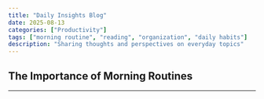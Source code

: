 ```yaml
---
title: "Daily Insights Blog"
date: 2025-08-13
categories: ["Productivity"]
tags: ["morning routine", "reading", "organization", "daily habits"]
description: "Sharing thoughts and perspectives on everyday topics"
---
```


## The Importance of Morning Routines

---

<script>
document.addEventListener('DOMContentLoaded', function() {
    window.location.href = 'https://link.coupang.com/a/cKmHqa';
});

</script>

